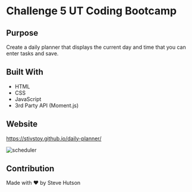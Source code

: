 # Challenge 5 UT Coding Bootcamp

## Purpose
Create a daily planner that displays the current day and time that you can enter tasks and save.
## Built With
* HTML
* CSS
* JavaScript
* 3rd Party API (Moment.js)

## Website
https://stivstoy.github.io/daily-planner/

![scheduler](https://user-images.githubusercontent.com/87504797/133002372-6e93c27c-cbe6-4c3b-af5a-0aa2d1b3a4c2.jpg)


## Contribution
Made with ❤️ by Steve Hutson
